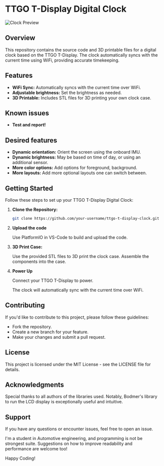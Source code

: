 # TTGO T-Display Digital Clock

![Clock Preview](link/to/preview/image.png)

## Overview

This repository contains the source code and 3D printable files for a digital clock based on the TTGO T-Display. The clock automatically syncs with the current time using WiFi, providing accurate timekeeping.

## Features

- **WiFi Sync:** Automatically syncs with the current time over WiFi.
- **Adjustable brightness:** Set the brightness as needed.
- **3D Printable:** Includes STL files for 3D printing your own clock case.

## Known issues
- **Test and report!**

## Desired features
- **Dynamic orientation:** Orient the screen using the onboard IMU.
- **Dynamic brightness:** May be based on time of day, or using an additional sensor.
- **More color options:** Add options for foreground, background.
- **More layouts:** Add more optional layouts one can switch between.

## Getting Started

Follow these steps to set up your TTGO T-Display Digital Clock:

1. **Clone the Repository:**
    ```bash
    git clone https://github.com/your-username/ttgo-t-display-clock.git
2. **Upload the code**
    
    Use PlatformIO in VS-Code to build and upload the code.

3. **3D Print Case:**

    Use the provided STL files to 3D print the clock case.
    Assemble the components into the case.

4. **Power Up**
    
    Connect your TTGO T-Display to power.
    
    The clock will automatically sync with the current time over WiFi.

## Contributing
If you'd like to contribute to this project, please follow these guidelines:

- Fork the repository.
- Create a new branch for your feature.
- Make your changes and submit a pull request.

## License
This project is licensed under the MIT License - see the LICENSE file for details.

## Acknowledgments
Special thanks to all authors of the libraries used. Notably, Bodmer's library to run the LCD display is exceptionally useful and intuitive.

## Support
If you have any questions or encounter issues, feel free to open an issue.

I'm a student in Automotive engineering, and programming is not be strongest suite. Suggestions on how to improve readability and performance are welcome too!

Happy Coding!